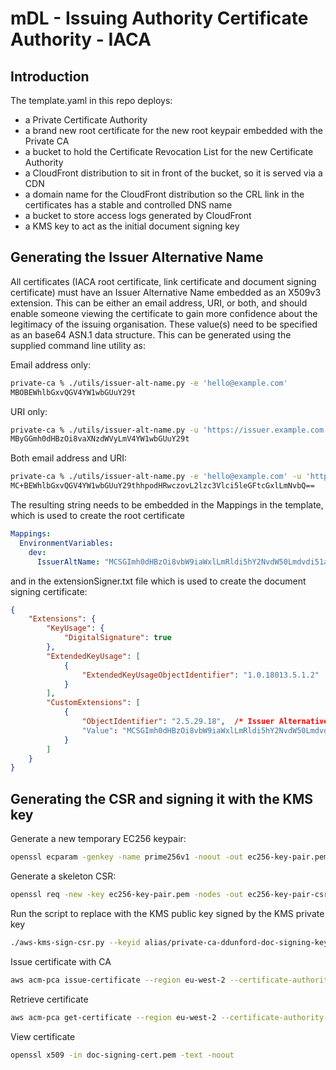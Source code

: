 # mDL - Issuing Authority Certificate Authority - IACA

## Introduction

The template.yaml in this repo deploys:

- a Private Certificate Authority
- a brand new root certificate for the new root keypair embedded with the Private CA
- a bucket to hold the Certificate Revocation List for the new Certificate Authority
- a CloudFront distribution to sit in front of the bucket, so it is served via a CDN
- a domain name for the CloudFront distribution so the CRL link in the certificates has a stable and controlled DNS name
- a bucket to store access logs generated by CloudFront
- a KMS key to act as the initial document signing key

## Generating the Issuer Alternative Name

All certificates (IACA root certificate, link certificate and document signing certificate) must have an Issuer Alternative Name embedded as an X509v3 extension. This can be either an email address, URI, or both, and should enable someone viewing the certificate to gain more confidence about the legitimacy of the issuing organisation. These value(s) need to be specified as an base64 ASN.1 data structure. This can be generated using the supplied command line utility as:

Email address only:

```bash
private-ca % ./utils/issuer-alt-name.py -e 'hello@example.com'
MBOBEWhlbGxvQGV4YW1wbGUuY29t
```

URI only:

```bash
private-ca % ./utils/issuer-alt-name.py -u 'https://issuer.example.com'
MByGGmh0dHBzOi8vaXNzdWVyLmV4YW1wbGUuY29t
```

Both email address and URI:

```bash
private-ca % ./utils/issuer-alt-name.py -e 'hello@example.com' -u 'https://issuer.example.com'
MC+BEWhlbGxvQGV4YW1wbGUuY29thhpodHRwczovL2lzc3Vlci5leGFtcGxlLmNvbQ==
```

The resulting string needs to be embedded in the Mappings in the template, which is used to create the root certificate

```yaml
Mappings:
  EnvironmentVariables:
    dev:
      IssuerAltName: "MCSGImh0dHBzOi8vbW9iaWxlLmRldi5hY2NvdW50Lmdvdi51ay8="  # base64 ASN.1 encoding of "https://mobile.dev.account.gov.uk/"
```

and in the extensionSigner.txt file which is used to create the document signing certificate:

```json
{
    "Extensions": {
        "KeyUsage": {
            "DigitalSignature": true
        },
        "ExtendedKeyUsage": [
            {
                "ExtendedKeyUsageObjectIdentifier": "1.0.18013.5.1.2"  /* mDL - see https://oid-base.com/get/1.0.18013.5.1.2 */
            }
        ],
        "CustomExtensions": [
            {
                "ObjectIdentifier": "2.5.29.18",  /* Issuer Alternative Name - see https://oid-base.com/get/2.5.29.18 */
                "Value": "MCSGImh0dHBzOi8vbW9iaWxlLmRldi5hY2NvdW50Lmdvdi51ay8="
            }
        ]
    }
}
```

## Generating the CSR and signing it with the KMS key

Generate a new temporary EC256 keypair:

```bash
openssl ecparam -genkey -name prime256v1 -noout -out ec256-key-pair.pem
```

Generate a skeleton CSR:

```bash
openssl req -new -key ec256-key-pair.pem -nodes -out ec256-key-pair-csr.pem
```

Run the script to replace with the KMS public key signed by the KMS private key

```bash
./aws-kms-sign-csr.py --keyid alias/private-ca-ddunford-doc-signing-key --profile mp-dev-admin --signalgo ECDSA ec256-key-pair-csr.pem
```

Issue certificate with CA

```bash
aws acm-pca issue-certificate --region eu-west-2 --certificate-authority-arn arn:aws:acm-pca:eu-west-2:671524980203:certificate-authority/b5abfa26-1b03-4d08-b3b8-224fc5fb6ee9 --template-arn "arn:aws:acm-pca:::template/BlankEndEntityCertificate_APIPassthrough/V1" --signing-algorithm SHA256WITHECDSA --csr fileb://ec256-key-pair-csr.pem --validity Value=1825,Type="DAYS" --api-passthrough file://extensionSigner.txt
```

Retrieve certificate

```bash
aws acm-pca get-certificate --region eu-west-2 --certificate-authority-arn arn:aws:acm-pca:eu-west-2:671524980203:certificate-authority/b5abfa26-1b03-4d08-b3b8-224fc5fb6ee9 --certificate-arn arn:aws:acm-pca:eu-west-2:671524980203:certificate-authority/b5abfa26-1b03-4d08-b3b8-224fc5fb6ee9/certificate/d822e3878149ee6786e9d6d33fc564fc --output text > doc-signing-cert.pem
```

View certificate

```bash
openssl x509 -in doc-signing-cert.pem -text -noout
```
